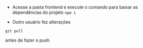 - Acesse a pasta frontend e execute o comando para baixar as dependências do projeto
```npm i ```

- Outro usuário fez alterações

```git pull```

antes de fazer o push